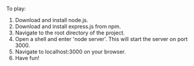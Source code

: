 To play:
1. Download and install node.js.
2. Download and install express.js from npm.
3. Navigate to the root directory of the project.
4. Open a shell and enter 'node server'. This will start the server
   on port 3000.
5. Navigate to localhost:3000 on your browser.
6. Have fun!
